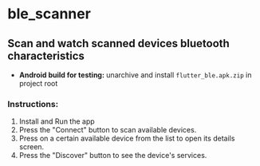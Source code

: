 # ble_scanner

## Scan and watch scanned devices bluetooth characteristics

- **Android build for testing:** unarchive and install `flutter_ble.apk.zip` in project root

### Instructions:
1. Install and Run the app
2. Press the "Connect" button to scan available devices.
3. Press on a certain available device from the list to open its details screen.
4. Press the "Discover" button to see the device's services.
